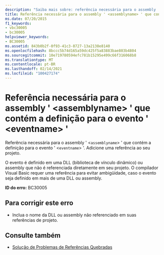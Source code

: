 ```yaml
---
description: "Saiba mais sobre: referência necessária para o assembly ' <assemblyname> ' que contém a definição para o evento ' <eventname> '"
title: Referência necessária para o assembly ' <assemblyname> ' que contém a definição para o evento ' <eventname> '
ms.date: 07/20/2015
f1_keywords:
- vbc30005
- bc30005
helpviewer_keywords:
- BC30005
ms.assetid: 843b0b2f-0f93-41c3-8727-13a2138e8140
ms.openlocfilehash: 8bccc5b74d165a59dc425f5a83883bae803b4804
ms.sourcegitcommit: 10e719780594efc781b15295e499c66f316068b8
ms.translationtype: MT
ms.contentlocale: pt-BR
ms.lasthandoff: 02/14/2021
ms.locfileid: "100427174"
---
```

# <a name="reference-required-to-assembly-assemblyname-containing-the-definition-for-event-eventname"></a>Referência necessária para o assembly ' \<assemblyname> ' que contém a definição para o evento ' \<eventname> '

Referência necessária para o assembly ' <`assemblyname`> ' que contém a definição para o evento ' <`eventname`> '. Adicione uma referência ao seu projeto.  
  
 O evento é definido em uma DLL (biblioteca de vínculo dinâmico) ou assembly que não é referenciada diretamente em seu projeto. O compilador Visual Basic requer uma referência para evitar ambigüidade, caso o evento seja definido em mais de uma DLL ou assembly.  
  
 **ID do erro:** BC30005  
  
## <a name="to-correct-this-error"></a>Para corrigir este erro  
  
- Inclua o nome da DLL ou assembly não referenciado em suas referências de projeto.  
  
## <a name="see-also"></a>Consulte também

- [Solução de Problemas de Referências Quebradas](/visualstudio/ide/troubleshooting-broken-references)
